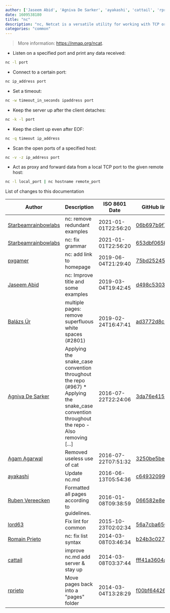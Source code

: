 ```yaml
---
author: ['Jaseem Abid', 'Agniva De Sarker', 'ayakashi', 'cattail', 'rprieto', 'Balázs Úr', 'lord63', 'pxgamer', 'Starbeamrainbowlabs', 'Agam Agarwal', 'Romain Prieto', 'Ruben Vereecken']
date: 1609538180
title: "nc"
description: "nc, Netcat is a versatile utility for working with TCP or UDP data."
categories: "common"
---
```

> More information: <https://nmap.org/ncat>.

- Listen on a specified port and print any data received:

```bash
nc -l port
```

- Connect to a certain port:

```bash
nc ip_address port
```

- Set a timeout:

```bash
nc -w timeout_in_seconds ipaddress port
```

- Keep the server up after the client detaches:

```bash
nc -k -l port
```

- Keep the client up even after EOF:

```bash
nc -q timeout ip_address
```

- Scan the open ports of a specified host:

```bash
nc -v -z ip_address port
```

- Act as proxy and forward data from a local TCP port to the given remote host:

```bash
nc -l local_port | nc hostname remote_port
```
List of changes to this documentation


Author | Description | ISO 8601 Date | GitHub link
------|-----|-----|-----
[Starbeamrainbowlabs](mailto:sbrl@starbeamrainbowlabs.com) | nc: remove redundant examples | 2021-01-01T22:56:20 | [06b697b9f7e8](https://github.com/tldr-pages/tldr/commit/06b697b9f7e84cfb93a70f2629a0e3ef97620df8)
[Starbeamrainbowlabs](mailto:sbrl@starbeamrainbowlabs.com) | nc: fix grammar | 2021-01-01T22:56:20 | [653dbf065b05](https://github.com/tldr-pages/tldr/commit/653dbf065b05bf51df335e4e5da3623971cf761b)
[pxgamer](mailto:owzie123@gmail.com) | nc: add link to homepage | 2019-06-04T21:29:40 | [75bd2524506d](https://github.com/tldr-pages/tldr/commit/75bd2524506d8707027a2a19785c71889d166c6c)
[Jaseem Abid](mailto:jaseemabid@monzo.com) | nc: Improve title and some examples | 2019-03-04T19:42:45 | [d498c5303162](https://github.com/tldr-pages/tldr/commit/d498c53031626790a1d93c6328f61c4b446f421d)
[Balázs Úr](mailto:balazs@urbalazs.hu) | multiple pages: remove superfluous white spaces (#2801) | 2019-02-24T16:47:41 | [ad3772d8cbd5](https://github.com/tldr-pages/tldr/commit/ad3772d8cbd5a61fecfb38ab13bdc7b104b4ecdf)
[Agniva De Sarker](mailto:agnivade@yahoo.co.in) | Applying the snake_case convention throughout the repo (#967) * Applying the snake_case convention throughout the repo - Also removing [...] | 2016-07-22T22:24:06 | [3da76e4150b8](https://github.com/tldr-pages/tldr/commit/3da76e4150b8631fd74aabfcc953cc23731b6bb8)
[Agam Agarwal](mailto:agammaster@gmail.com) | Removed useless use of cat | 2016-07-22T07:51:32 | [3250be5beb7e](https://github.com/tldr-pages/tldr/commit/3250be5beb7e28a7c47299587cb09e3bf84f8167)
[ayakashi](mailto:gwanmax@gmail.com) | Update nc.md | 2016-06-13T05:54:36 | [c64932099b02](https://github.com/tldr-pages/tldr/commit/c64932099b02e8603967730aa7930611d1d26dca)
[Ruben Vereecken](mailto:rubenvereecken@gmail.com) | Formatted all pages according to guidelines. | 2016-01-08T09:38:59 | [066582e8eab5](https://github.com/tldr-pages/tldr/commit/066582e8eab57bce9861cc8d379e158d61f1cc95)
[lord63](mailto:lord63.j@gmail.com) | Fix lint for common | 2015-10-23T02:02:34 | [56a7cba6568f](https://github.com/tldr-pages/tldr/commit/56a7cba6568fcdaaeca2ddf0b80341cfc7de6285)
[Romain Prieto](mailto:choicesmade@gmail.com) | nc: fix list syntax | 2014-03-08T03:46:34 | [b24b3c0270ee](https://github.com/tldr-pages/tldr/commit/b24b3c0270eec7f02d10945abccb83ef16e903a5)
[cattail](mailto:zhongchiyu@gmail.com) | improve nc.md add server & stay up | 2014-03-08T03:37:44 | [fff41a3604ac](https://github.com/tldr-pages/tldr/commit/fff41a3604ac761b6fe4603f0e866b5f91d8b80f)
[rprieto](mailto:choicesmade@gmail.com) | Move pages back into a "pages" folder | 2014-03-04T13:28:29 | [f00bf64426a7](https://github.com/tldr-pages/tldr/commit/f00bf64426a792ee3aac792f9c0aec3f8b1eaa7d)

